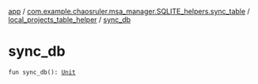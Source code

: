 [app](../../index.md) / [com.example.chaosruler.msa_manager.SQLITE_helpers.sync_table](../index.md) / [local_projects_table_helper](index.md) / [sync_db](.)

# sync_db

`fun sync_db(): `[`Unit`](https://kotlinlang.org/api/latest/jvm/stdlib/kotlin/-unit/index.html)